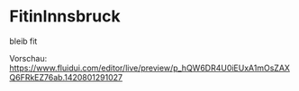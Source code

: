 # FitinInnsbruck
bleib fit

Vorschau: https://www.fluidui.com/editor/live/preview/p_hQW6DR4U0iEUxA1mOsZAXQ6FRkEZ76ab.1420801291027
